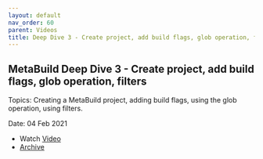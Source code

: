 ```yaml
---
layout: default
nav_order: 60
parent: Videos
title: Deep Dive 3 - Create project, add build flags, glob operation, filters
---
```


## MetaBuild Deep Dive 3 - Create project, add build flags, glob operation, filters

Topics: Creating a MetaBuild project, adding build flags, using the glob operation, using filters.

Date: 04 Feb 2021 

* Watch [Video](https://bluejeans.com/s/TGw@EacjwCP)
* [Archive](https://artifactory.corp.adobe.com/artifactory/generic-metabuild-files-dev/documentation/learning/05_MetaBuild_Deep_Dive_03_02-04-2021/Ch1_Full_2021-02-04T11_02.mp4)
